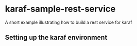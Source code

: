# karaf-sample-rest-service
A short example illustrating how to build a rest service for karaf

## Setting up the karaf environment
